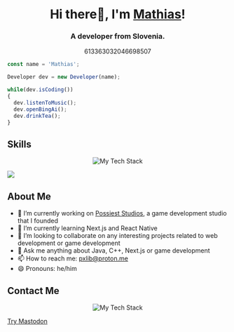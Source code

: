 <h1 align="center">Hi there👋, I'm <a href="https://mathiasclari.xyz">Mathias</a>!</h1>
<h3 align="center">A developer from Slovenia.</h3>
<p align="center">613363032046698507</p>

```js
const name = 'Mathias';

Developer dev = new Developer(name);

while(dev.isCoding())
{
  dev.listenToMusic();
  dev.openBingAi();
  dev.drinkTea();
}
```
## Skills
<p align="center">
<img src="https://github-readme-tech-stack.vercel.app/api/cards?title=Languages&align=center&titleAlign=center&lineCount=5&theme=catppuccin_mocha&line1=java,java,faafbd;JavaScript,JavaScript,4cba9c;electron,electron,fed1df;css3,css3,4528dc;&line2=typescript,typescript,e72dbe;html5,html5,c8699a;python,python,a4d383;babel,babel,e42c48;&line3=C++,C++,2528e6;tailwindcss,tailwindcss,3de4b8;rust,rust,7f379f;bootstrap,bootstrap,e09649;&line4=C#,C#,0473ba;PHP,PHP,16d269;GIT,GIT,fa55fa;node.js,node.js,98c59e;&line5=NEXT.JS,NEXT.JS,f8bd48;MARIADB,MARIADB,809284;MYSQL,MYSQL,4c8c19;" alt="My Tech Stack" />


<a href="https://wakatime.com"><img src="https://wakatime.com/share/@MathiasClari/5d520e96-dda3-4b10-95d5-b3539e557aa8.png" /></a>
</p>



## About Me

- 🔭 I’m currently working on [Possiest Studios](https://possiest.com), a game development studio that I founded
- 🌱 I’m currently learning Next.js and React Native
- 👯 I’m looking to collaborate on any interesting projects related to web development or game development
- 💬 Ask me anything about Java, C++, Next.js or game development
- 📫 How to reach me: pxlib@proton.me
- 😄 Pronouns: he/him




## Contact Me
<p align="center">
<img src="https://github-readme-tech-stack.vercel.app/api/cards?title=Social%20Media%20%7C%20@matonsocials&align=center&titleAlign=center&lineCount=1&theme=catppuccin_mocha&line1=Twitter,Twitter,fb795b;Instagram,Instagram,e53cb5;" alt="My Tech Stack" />

<a rel="me" href="https://mastodon.social/invite/AryoT2Dw">Try Mastodon</a>
</p>
